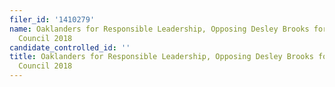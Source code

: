 ```yaml
---
filer_id: '1410279'
name: Oaklanders for Responsible Leadership, Opposing Desley Brooks for Oakland City
  Council 2018
candidate_controlled_id: ''
title: Oaklanders for Responsible Leadership, Opposing Desley Brooks for Oakland City
  Council 2018
---
```

